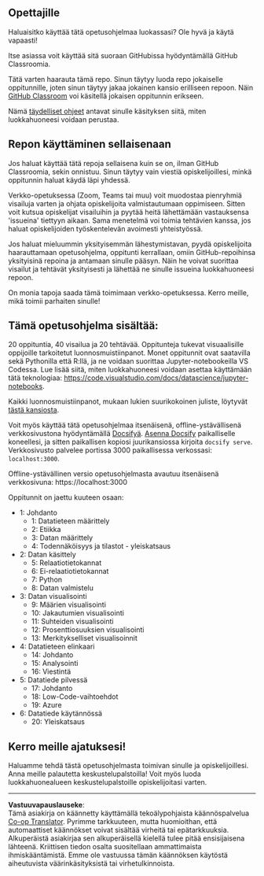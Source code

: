 <!--
CO_OP_TRANSLATOR_METADATA:
{
  "original_hash": "f7440be10c17a8a9262713af3d2818a9",
  "translation_date": "2025-09-06T19:58:18+00:00",
  "source_file": "for-teachers.md",
  "language_code": "fi"
}
-->
## Opettajille

Haluaisitko käyttää tätä opetusohjelmaa luokassasi? Ole hyvä ja käytä vapaasti!

Itse asiassa voit käyttää sitä suoraan GitHubissa hyödyntämällä GitHub Classroomia.

Tätä varten haarauta tämä repo. Sinun täytyy luoda repo jokaiselle oppitunnille, joten sinun täytyy jakaa jokainen kansio erilliseen repoon. Näin [GitHub Classroom](https://classroom.github.com/classrooms) voi käsitellä jokaisen oppitunnin erikseen.

Nämä [täydelliset ohjeet](https://github.blog/2020-03-18-set-up-your-digital-classroom-with-github-classroom/) antavat sinulle käsityksen siitä, miten luokkahuoneesi voidaan perustaa.

## Repon käyttäminen sellaisenaan

Jos haluat käyttää tätä repoja sellaisena kuin se on, ilman GitHub Classroomia, sekin onnistuu. Sinun täytyy vain viestiä opiskelijoillesi, minkä oppitunnin haluat käydä läpi yhdessä.

Verkko-opetuksessa (Zoom, Teams tai muu) voit muodostaa pienryhmiä visailuja varten ja ohjata opiskelijoita valmistautumaan oppimiseen. Sitten voit kutsua opiskelijat visailuihin ja pyytää heitä lähettämään vastauksensa 'issueina' tiettyyn aikaan. Sama menetelmä voi toimia tehtävien kanssa, jos haluat opiskelijoiden työskentelevän avoimesti yhteistyössä.

Jos haluat mieluummin yksityisemmän lähestymistavan, pyydä opiskelijoita haarauttamaan opetusohjelma, oppitunti kerrallaan, omiin GitHub-repoihinsa yksityisinä repoina ja antamaan sinulle pääsyn. Näin he voivat suorittaa visailut ja tehtävät yksityisesti ja lähettää ne sinulle issueina luokkahuoneesi repoon.

On monia tapoja saada tämä toimimaan verkko-opetuksessa. Kerro meille, mikä toimii parhaiten sinulle!

## Tämä opetusohjelma sisältää:

20 oppituntia, 40 visailua ja 20 tehtävää. Oppitunteja tukevat visuaalisille oppijoille tarkoitetut luonnosmuistiinpanot. Monet oppitunnit ovat saatavilla sekä Pythonilla että R:llä, ja ne voidaan suorittaa Jupyter-notebookeilla VS Codessa. Lue lisää siitä, miten luokkahuoneesi voidaan asettaa käyttämään tätä teknologiaa: https://code.visualstudio.com/docs/datascience/jupyter-notebooks.

Kaikki luonnosmuistiinpanot, mukaan lukien suurikokoinen juliste, löytyvät [tästä kansiosta](../../sketchnotes).

Voit myös käyttää tätä opetusohjelmaa itsenäisenä, offline-ystävällisenä verkkosivustona hyödyntämällä [Docsifyä](https://docsify.js.org/#/). [Asenna Docsify](https://docsify.js.org/#/quickstart) paikalliselle koneellesi, ja sitten paikallisen kopiosi juurikansiossa kirjoita `docsify serve`. Verkkosivusto palvelee portissa 3000 paikallisessa verkossasi: `localhost:3000`.

Offline-ystävällinen versio opetusohjelmasta avautuu itsenäisenä verkkosivuna: https://localhost:3000

Oppitunnit on jaettu kuuteen osaan:

- 1: Johdanto
    - 1: Datatieteen määrittely
    - 2: Etiikka
    - 3: Datan määrittely
    - 4: Todennäköisyys ja tilastot - yleiskatsaus
- 2: Datan käsittely
    - 5: Relaatiotietokannat
    - 6: Ei-relaatiotietokannat
    - 7: Python
    - 8: Datan valmistelu
- 3: Datan visualisointi
    - 9: Määrien visualisointi
    - 10: Jakautumien visualisointi
    - 11: Suhteiden visualisointi
    - 12: Prosenttiosuuksien visualisointi
    - 13: Merkitykselliset visualisoinnit
- 4: Datatieteen elinkaari
    - 14: Johdanto
    - 15: Analysointi
    - 16: Viestintä
- 5: Datatiede pilvessä
    - 17: Johdanto
    - 18: Low-Code-vaihtoehdot
    - 19: Azure
- 6: Datatiede käytännössä
    - 20: Yleiskatsaus

## Kerro meille ajatuksesi!

Haluamme tehdä tästä opetusohjelmasta toimivan sinulle ja opiskelijoillesi. Anna meille palautetta keskustelupalstoilla! Voit myös luoda luokkahuonealueen keskustelupalstoille opiskelijoitasi varten.

---

**Vastuuvapauslauseke**:  
Tämä asiakirja on käännetty käyttämällä tekoälypohjaista käännöspalvelua [Co-op Translator](https://github.com/Azure/co-op-translator). Pyrimme tarkkuuteen, mutta huomioithan, että automaattiset käännökset voivat sisältää virheitä tai epätarkkuuksia. Alkuperäistä asiakirjaa sen alkuperäisellä kielellä tulee pitää ensisijaisena lähteenä. Kriittisen tiedon osalta suositellaan ammattimaista ihmiskääntämistä. Emme ole vastuussa tämän käännöksen käytöstä aiheutuvista väärinkäsityksistä tai virhetulkinnoista.